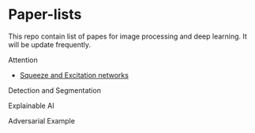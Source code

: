 # Paper-lists
This repo contain list of papes for image processing and deep learning. It will be update frequently.

Attention

- [Squeeze and Excitation networks](/report/attention/Squeeze_and_Excitation.md)

Detection and Segmentation

Explainable AI

Adversarial Example